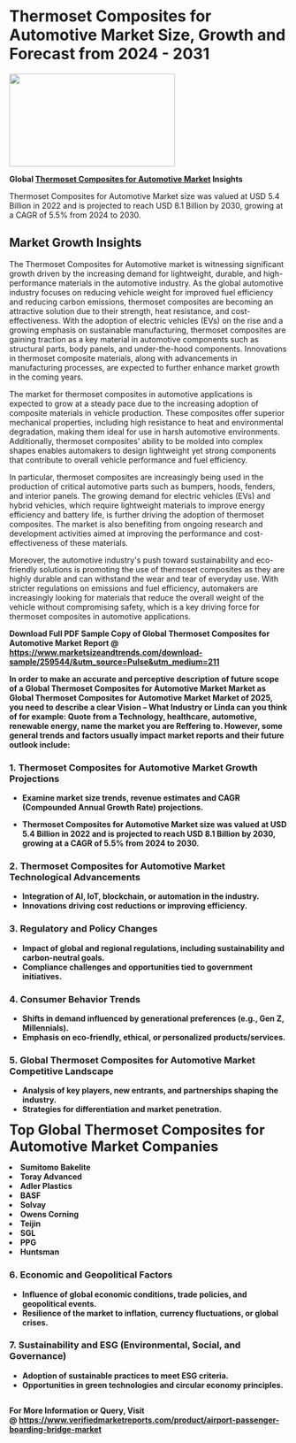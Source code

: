 <H1>Thermoset Composites for Automotive Market Size, Growth and Forecast from 2024 - 2031</H1><img class="aligncenter size-medium wp-image-584254" src="https://thirdeyenews.in/wp-content/uploads/2024/09/Global-Market-Research-300x168.jpeg" alt="" width="300" height="168" /><p><strong>Global&nbsp;<a href="https://www.marketsizeandtrends.com/download-sample/259544/&amp;utm_source=Pulse&amp;utm_medium=211">Thermoset Composites for Automotive Market</a> Insights</strong></p><p>Thermoset Composites for Automotive Market size was valued at USD 5.4 Billion in 2022 and is projected to reach USD 8.1 Billion by 2030, growing at a CAGR of 5.5% from 2024 to 2030.</p><p><h2>Market Growth Insights</h2> <p>The Thermoset Composites for Automotive market is witnessing significant growth driven by the increasing demand for lightweight, durable, and high-performance materials in the automotive industry. As the global automotive industry focuses on reducing vehicle weight for improved fuel efficiency and reducing carbon emissions, thermoset composites are becoming an attractive solution due to their strength, heat resistance, and cost-effectiveness. With the adoption of electric vehicles (EVs) on the rise and a growing emphasis on sustainable manufacturing, thermoset composites are gaining traction as a key material in automotive components such as structural parts, body panels, and under-the-hood components. Innovations in thermoset composite materials, along with advancements in manufacturing processes, are expected to further enhance market growth in the coming years.</p> <p><strong></strong></p> <p>The market for thermoset composites in automotive applications is expected to grow at a steady pace due to the increasing adoption of composite materials in vehicle production. These composites offer superior mechanical properties, including high resistance to heat and environmental degradation, making them ideal for use in harsh automotive environments. Additionally, thermoset composites' ability to be molded into complex shapes enables automakers to design lightweight yet strong components that contribute to overall vehicle performance and fuel efficiency.</p> <p>In particular, thermoset composites are increasingly being used in the production of critical automotive parts such as bumpers, hoods, fenders, and interior panels. The growing demand for electric vehicles (EVs) and hybrid vehicles, which require lightweight materials to improve energy efficiency and battery life, is further driving the adoption of thermoset composites. The market is also benefiting from ongoing research and development activities aimed at improving the performance and cost-effectiveness of these materials.</p> <p>Moreover, the automotive industry's push toward sustainability and eco-friendly solutions is promoting the use of thermoset composites as they are highly durable and can withstand the wear and tear of everyday use. With stricter regulations on emissions and fuel efficiency, automakers are increasingly looking for materials that reduce the overall weight of the vehicle without compromising safety, which is a key driving force for thermoset composites in automotive applications.</p> <p><strong></p><p><span class=""><strong>Download Full PDF Sample Copy of Global Thermoset Composites for Automotive Market Report</strong> @ <a href="https://www.marketsizeandtrends.com/download-sample/259544/&amp;utm_source=Pulse&amp;utm_medium=211" target="_blank">https://www.marketsizeandtrends.com/download-sample/259544/&amp;utm_source=Pulse&amp;utm_medium=211</a></span></p><p>In order to make an accurate and perceptive description of future scope of a Global&nbsp;Thermoset Composites for Automotive Market Market as Global&nbsp;Thermoset Composites for Automotive Market Market of 2025, you need to describe a clear Vision &ndash; What Industry or Linda can you think of for example: Quote from a Technology, healthcare, automotive, renewable energy, name the market you are Reffering to. However, some general trends and factors usually impact market reports and their future outlook include:</p><h3>1.&nbsp;<strong>Thermoset Composites for Automotive Market Growth Projections</strong></h3><ul><li>Examine market size trends, revenue estimates and CAGR (Compounded Annual Growth Rate) projections.</li><li><p>Thermoset Composites for Automotive Market size was valued at USD 5.4 Billion in 2022 and is projected to reach USD 8.1 Billion by 2030, growing at a CAGR of 5.5% from 2024 to 2030.</p></li></ul><h3>2.&nbsp;<strong>Thermoset Composites for Automotive Market Technological Advancements</strong></h3><ul><li>Integration of AI, IoT, blockchain, or automation in the industry.</li><li>Innovations driving cost reductions or improving efficiency.</li></ul><h3>3.&nbsp;<strong>Regulatory and Policy Changes</strong></h3><ul><li>Impact of global and regional regulations, including sustainability and carbon-neutral goals.</li><li>Compliance challenges and opportunities tied to government initiatives.</li></ul><h3>4.&nbsp;<strong>Consumer Behavior Trends</strong></h3><ul><li>Shifts in demand influenced by generational preferences (e.g., Gen Z, Millennials).</li><li>Emphasis on eco-friendly, ethical, or personalized products/services.</li></ul><h3>5.&nbsp;<strong>Global Thermoset Composites for Automotive Market Competitive Landscape</strong></h3><ul><li>Analysis of key players, new entrants, and partnerships shaping the industry.</li><li>Strategies for differentiation and market penetration.</li></ul><p data-pm-slice="1 1 []"><span style="color: inherit; font-family: inherit; font-size: 25px;">Top Global Thermoset Composites for Automotive Market Companies</span></p><div class="" data-test-id=""><p><li>Sumitomo Bakelite</li><li> Toray Advanced</li><li> Adler Plastics</li><li> BASF</li><li> Solvay</li><li> Owens Corning</li><li> Teijin</li><li> SGL</li><li> PPG</li><li> Huntsman</li></p></div><h3>6.&nbsp;<strong>Economic and Geopolitical Factors</strong></h3><ul><li>Influence of global economic conditions, trade policies, and geopolitical events.</li><li>Resilience of the market to inflation, currency fluctuations, or global crises.</li></ul><h3>7.&nbsp;<strong>Sustainability and ESG (Environmental, Social, and Governance)</strong></h3><ul><li>Adoption of sustainable practices to meet ESG criteria.</li><li>Opportunities in green technologies and circular economy principles.</li></ul><h2><strong style="font-size: 14px;">For More Information or Query, Visit @&nbsp;</strong><a style="background-color: #ffffff; font-size: 14px;" href="https://www.marketsizeandtrends.com/report/thermoset-composites-for-automotive-market/" target="_blank">https://www.verifiedmarketreports.com/product/airport-passenger-boarding-bridge-market</a></h2>
